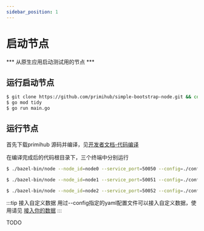 ```yaml
---
sidebar_position: 1
---
```


# 启动节点

 *** 从原生应用启动测试用的节点 *** 
 
## 运行启动节点

```bash
$ git clone https://github.com/primihub/simple-bootstrap-node.git && cd simple-bootstrap-node
$ go mod tidy
$ go run main.go
```

## 运行节点

  首先下载primihub 源码并编译，见[开发者文档-代码编译](docs/../../developer-docs/build)

  在编译完成后的代码根目录下，三个终端中分别运行
  
  ```bash
  $ ./bazel-bin/node --node_id=node0 --service_port=50050 --config=./config/node0.yaml
  ```
  ```bash
  $ ./bazel-bin/node --node_id=node1 --service_port=50051 --config=./config/node1.yaml
  ```
  ```bash
  $ ./bazel-bin/node --node_id=node2 --service_port=50052 --config=./config/node2.yaml
  ```

:::tip 接入自定义数据
  用过--config指定的yaml配置文件可以接入自定义数据，使用请见 [接入你的数据](docs/../connect-datasource)
:::

TODO